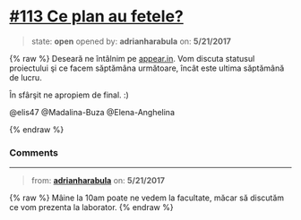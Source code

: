# [\#113 Ce plan au fetele?](https://github.com/adrianharabula/condr/issues/113)

> state: **open** opened by: **adrianharabula** on: **5/21/2017**

{% raw %}
Deseară ne întâlnim pe [appear.in](http://appear.in/condr). Vom discuta statusul proiectului şi ce facem săptămâna următoare, încât este ultima săptămână de lucru.

În sfârşit ne apropiem de final.
:)

@elis47 @Madalina-Buza @Elena-Anghelina 


{% endraw %}


### Comments

---
> from: [**adrianharabula**](https://github.com/adrianharabula/condr/issues/113#issuecomment-302958234) on: **5/21/2017**

{% raw %}
Mâine la 10am poate ne vedem la facultate, măcar să discutăm ce vom prezenta la laborator.
{% endraw %}
